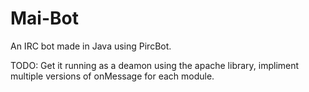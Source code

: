 # Mai-Bot
An IRC bot made in Java using PircBot. 

TODO:
Get it running as a deamon using the apache library, impliment multiple versions of onMessage for each module. 

